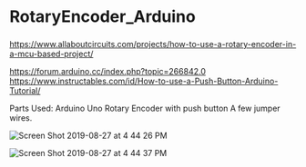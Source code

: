# RotaryEncoder_Arduino

###
https://www.allaboutcircuits.com/projects/how-to-use-a-rotary-encoder-in-a-mcu-based-project/

https://forum.arduino.cc/index.php?topic=266842.0
https://www.instructables.com/id/How-to-use-a-Push-Button-Arduino-Tutorial/


Parts Used:
 Arduino Uno
 Rotary Encoder with push button
 A few jumper wires.


![Screen Shot 2019-08-27 at 4 44 26 PM](https://user-images.githubusercontent.com/14288989/63766998-0ac38900-c8ea-11e9-9930-cda5f433bfce.png)


![Screen Shot 2019-08-27 at 4 44 37 PM](https://user-images.githubusercontent.com/14288989/63766996-0a2af280-c8ea-11e9-9535-bdb44c931a9b.png)

